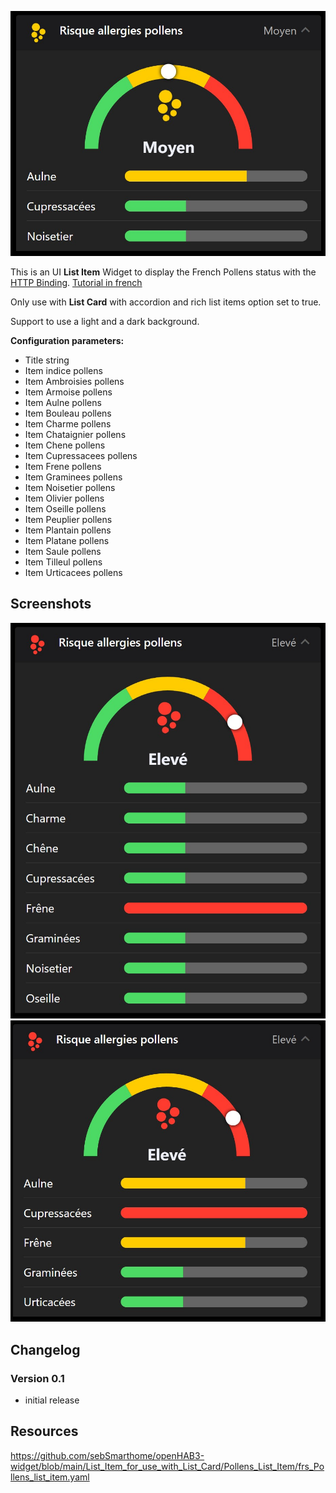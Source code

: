 ![Screen1](https://github.com/sebSmarthome/openHAB3-widget/raw/main/List_Item_for_use_with_List_Card/Pollens_List_Item/screenshots/Pollens.jpg)

This is an UI **List Item** Widget to display the French Pollens status with the [HTTP Binding](https://www.openhab.org/addons/bindings/http/).
[Tutorial in french](https://github.com/sebSmarthome/openHAB3-widget/wiki/Risque-d'Allergie-aux-Pollens)

Only use with **List Card** with accordion and rich list items option set to true.

Support to use a light and a dark background.

**Configuration parameters:**

* Title string
* Item indice pollens
* Item Ambroisies pollens
* Item Armoise pollens
* Item Aulne pollens
* Item Bouleau pollens
* Item Charme pollens
* Item Chataignier pollens
* Item Chene pollens
* Item Cupressacees pollens
* Item Frene pollens
* Item Graminees pollens
* Item Noisetier pollens
* Item Olivier pollens
* Item Oseille pollens
* Item Peuplier pollens
* Item Plantain pollens
* Item Platane pollens
* Item Saule pollens
* Item Tilleul pollens
* Item Urticacees pollens

## Screenshots

![Screen2](https://github.com/sebSmarthome/openHAB3-widget/raw/main/List_Item_for_use_with_List_Card/Pollens_List_Item/screenshots/Pollens2.jpg)
![Screen3](https://github.com/sebSmarthome/openHAB3-widget/raw/main/List_Item_for_use_with_List_Card/Pollens_List_Item/screenshots/Pollens3.jpg)

## Changelog

### Version 0.1

* initial release

## Resources

<https://github.com/sebSmarthome/openHAB3-widget/blob/main/List_Item_for_use_with_List_Card/Pollens_List_Item/frs_Pollens_list_item.yaml>